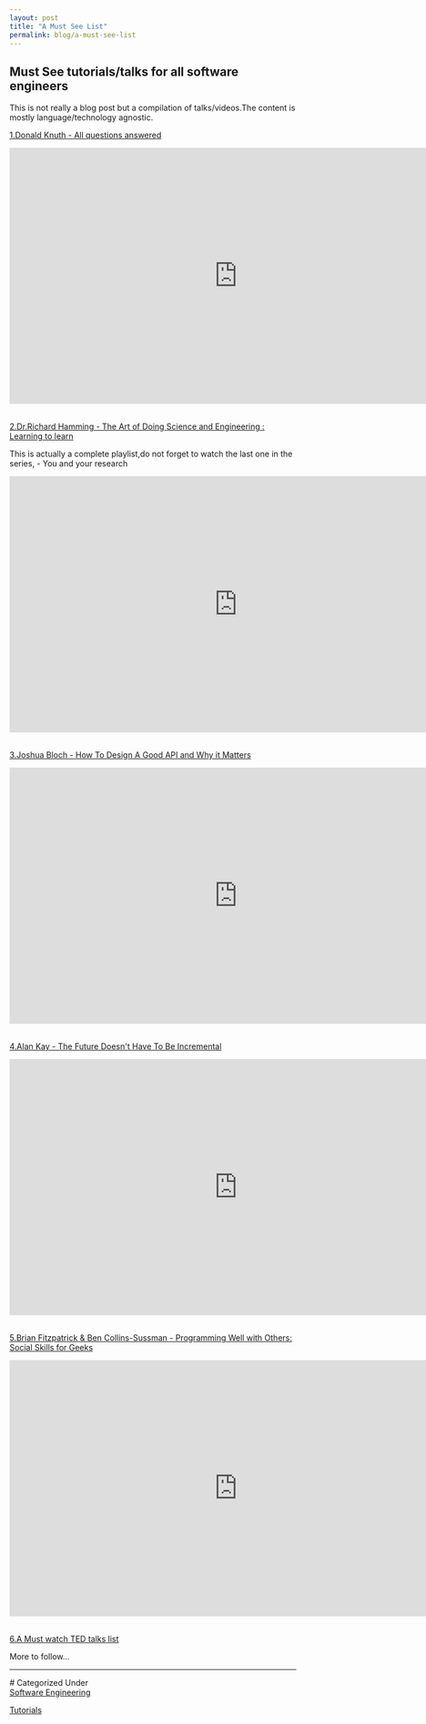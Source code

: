```yaml
---
layout: post
title: "A Must See List"
permalink: blog/a-must-see-list
---
```


## Must See tutorials/talks for all software engineers

This is not really a blog post but a compilation of talks/videos.The content is mostly language/technology agnostic.

<u>1.Donald Knuth - All questions answered</u>

<div class="row">
<div class="col-lg-6">
<div class="video-container">
	<iframe src="https://www.youtube.com/embed/xLBvCB2kr4Q" width="800" height="450" frameborder="0" allowfullscreen></iframe>
</div>
</div>
</div>

<br>

<!--break-->

<u>2.Dr.Richard Hamming - The Art of Doing Science and Engineering : Learning to learn</u>

This is actually a complete playlist,do not forget to watch the last one in the series, - You and your research

<div class="row">
<div class="col-lg-6">
<div class="video-container">
	<iframe src="https://www.youtube.com/embed/videoseries?list=PL2FF649D0C4407B30" width="800" height="450" frameborder="0" allowfullscreen></iframe>
</div>
</div>
</div>

<br>

<u>3.Joshua Bloch - How To Design A Good API and Why it Matters</u>

<div class="row">
<div class="col-lg-6">
<div class="video-container">
	<iframe src="https://www.youtube.com/embed/aAb7hSCtvGw" width="800" height="450" frameborder="0" allowfullscreen></iframe>
</div>
</div>
</div>

<br>

<u>4.Alan Kay - The Future Doesn't Have To Be Incremental</u>

<div class="row">
<div class="col-lg-6">
<div class="video-container">
	<iframe src="https://www.youtube.com/embed/gTAghAJcO1o" width="800" height="450" frameborder="0" allowfullscreen></iframe>
</div>
</div>
</div>


<br>

<u>5.Brian Fitzpatrick & Ben Collins-Sussman - Programming Well with Others: Social Skills for Geeks</u>

<div class="row">
<div class="col-lg-6">
<div class="video-container">
	<iframe src="https://www.youtube.com/embed/q-7l8cnpI4k" width="800" height="450" frameborder="0" allowfullscreen></iframe>
</div>
</div>
</div>

<br>

<a href="https://blog.devbootcamp.com/2013/2013-02-25-10-must-watch-ted-talks-for-all-aspiring-programmers" target="_blank"><u>6.A Must watch TED talks list</u></a>

More to follow...

<hr>
# Categorized Under
<br>
<a id="category" href="/blog-list?item-0" onClick="nav()">Software Engineering</a>

<a id="category" href="/blog-list?item-0&item-0-0" onClick="nav()">Tutorials</a>